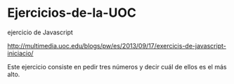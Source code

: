 # Ejercicios-de-la-UOC
ejercicio de Javascript


http://multimedia.uoc.edu/blogs/pw/es/2013/09/17/exercicis-de-javascript-iniciacio/


Este ejercicio consiste en pedir tres números y decir cuál de ellos es el más alto.
